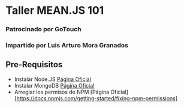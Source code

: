# Taller MEAN.JS 101

### Patrocinado por GoTouch
### Impartido por Luis Arturo Mora Granados

## Pre-Requisitos

- Instalar Node.JS [Página Oficial](https://nodejs.org/en/download/package-manager/)
- Instalar MongoDB [Página Oficial](https://docs.mongodb.com/manual/administration/install-on-linux/)
- Arreglar los permisos de NPM [Página Oficial][https://docs.npmjs.com/getting-started/fixing-npm-permissions]


